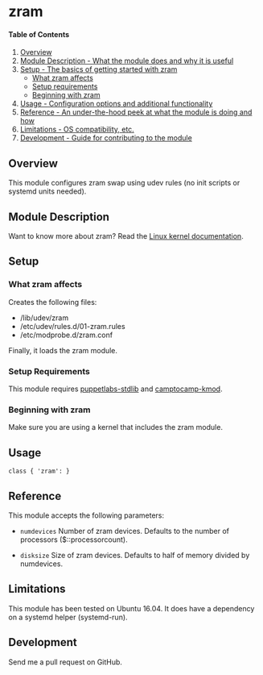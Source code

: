 # zram

#### Table of Contents

1. [Overview](#overview)
2. [Module Description - What the module does and why it is useful](#module-description)
3. [Setup - The basics of getting started with zram](#setup)
    * [What zram affects](#what-zram-affects)
    * [Setup requirements](#setup-requirements)
    * [Beginning with zram](#beginning-with-zram)
4. [Usage - Configuration options and additional functionality](#usage)
5. [Reference - An under-the-hood peek at what the module is doing and how](#reference)
5. [Limitations - OS compatibility, etc.](#limitations)
6. [Development - Guide for contributing to the module](#development)

## Overview

This module configures zram swap using udev rules (no init scripts or systemd
units needed).

## Module Description

Want to know more about zram?  Read the
[Linux kernel documentation](https://www.kernel.org/doc/Documentation/blockdev/zram.txt).

## Setup

### What zram affects

Creates the following files:

* /lib/udev/zram
* /etc/udev/rules.d/01-zram.rules
* /etc/modprobe.d/zram.conf

Finally, it loads the zram module.

### Setup Requirements

This module requires [puppetlabs-stdlib](https://forge.puppet.com/puppetlabs/stdlib)
and [camptocamp-kmod](https://forge.puppet.com/camptocamp/kmod).

### Beginning with zram

Make sure you are using a kernel that includes the zram module.

## Usage

    class { 'zram': }

## Reference

This module accepts the following parameters:

* `numdevices`
Number of zram devices.  Defaults to the number of processors
($::processorcount).

* `disksize`
Size of zram devices.  Defaults to half of memory divided by numdevices.

## Limitations

This module has been tested on Ubuntu 16.04.  It does have a dependency on a
systemd helper (systemd-run).

## Development

Send me a pull request on GitHub.
